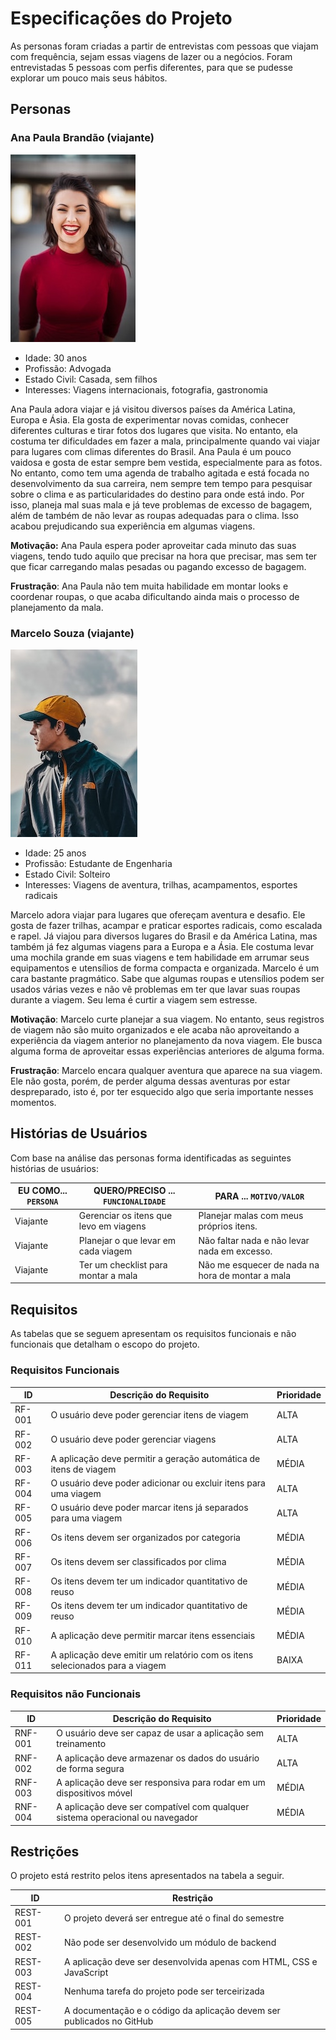 # Especificações do Projeto

As personas foram criadas a partir de entrevistas com pessoas que viajam com frequência, sejam essas viagens de lazer ou a negócios. Foram entrevistadas 5 pessoas com perfis diferentes, para que se pudesse explorar um pouco mais seus hábitos.

## Personas

### Ana Paula Brandão (viajante)
![Ana Paula Brandão](./img/persona1.jpg)
- Idade: 30 anos
- Profissão: Advogada
- Estado Civil: Casada, sem filhos
- Interesses: Viagens internacionais, fotografia, gastronomia

Ana Paula adora viajar e já visitou diversos países da América Latina, Europa e Ásia. Ela gosta de experimentar novas comidas, conhecer diferentes culturas e tirar fotos dos lugares que visita. No entanto, ela costuma ter dificuldades em fazer a mala, principalmente quando vai viajar para lugares com climas diferentes do Brasil. Ana Paula é um pouco vaidosa e gosta de estar sempre bem vestida, especialmente para as fotos. No entanto, como tem uma agenda de trabalho agitada e está focada no desenvolvimento da sua carreira, nem sempre tem tempo para pesquisar sobre o clima e as particularidades do destino para onde está indo. Por isso, planeja mal suas mala e já teve problemas de excesso de bagagem, além de também de não levar as roupas adequadas para o clima. Isso acabou prejudicando sua experiência em algumas viagens.

**Motivação:** Ana Paula espera poder aproveitar cada minuto das suas viagens, tendo tudo aquilo que precisar na hora que precisar, mas sem ter que ficar carregando malas pesadas ou pagando excesso de bagagem. 

**Frustração**: Ana Paula não tem muita habilidade em montar looks e coordenar roupas, o que acaba dificultando ainda mais o processo de planejamento da mala.

### Marcelo Souza (viajante)
![Marcelo Souza](./img/persona2.jpg)
- Idade: 25 anos
- Profissão: Estudante de Engenharia
- Estado Civil: Solteiro
- Interesses: Viagens de aventura, trilhas, acampamentos, esportes radicais

Marcelo adora viajar para lugares que ofereçam aventura e desafio. Ele gosta de fazer trilhas, acampar e praticar esportes radicais, como escalada e rapel. Já viajou para diversos lugares do Brasil e da América Latina, mas também já fez algumas viagens para a Europa e a Ásia. Ele costuma levar uma mochila grande em suas viagens e tem habilidade em arrumar seus equipamentos e utensílios de forma compacta e organizada. Marcelo é um cara bastante pragmático. Sabe que algumas roupas e utensílios podem ser usados várias vezes e não vê problemas em ter que lavar suas roupas durante a viagem. Seu lema é curtir a viagem sem estresse.

**Motivação**: Marcelo curte planejar a sua viagem. No entanto, seus registros de viagem não são muito organizados e ele acaba não aproveitando a experiência da viagem anterior no planejamento da nova viagem. Ele busca alguma forma de aproveitar essas experiências anteriores de alguma forma.

**Frustração**: Marcelo encara qualquer aventura que aparece na sua viagem. Ele não gosta, porém, de perder alguma dessas aventuras por estar despreparado, isto é, por ter esquecido algo que seria importante nesses momentos.


## Histórias de Usuários

Com base na análise das personas forma identificadas as seguintes histórias de usuários:

| EU COMO... `PERSONA`| QUERO/PRECISO ... `FUNCIONALIDADE`     | PARA ... `MOTIVO/VALOR`                          |
|---------------------|----------------------------------------|--------------------------------------------------|
| Viajante            | Gerenciar os itens que levo em viagens | Planejar malas com meus próprios itens.          |
| Viajante            | Planejar o que levar em cada viagem    | Não faltar nada e não levar nada em excesso.     |
| Viajante            | Ter um checklist para montar a mala    | Não me esquecer de nada na hora de montar a mala |


## Requisitos

As tabelas que se seguem apresentam os requisitos funcionais e não funcionais que detalham o escopo do projeto.

### Requisitos Funcionais

|ID    | Descrição do Requisito | Prioridade |
|------|------------------------|------------|
|RF-001| O usuário deve poder gerenciar itens de viagem | ALTA | 
|RF-002| O usuário deve poder gerenciar viagens | ALTA |
|RF-003| A aplicação deve permitir a geração automática de itens de viagem | MÉDIA |
|RF-004| O usuário deve poder adicionar ou excluir itens para uma viagem | ALTA |
|RF-005| O usuário deve poder marcar itens já separados para uma viagem | ALTA |
|RF-006| Os itens devem ser organizados por categoria | MÉDIA |
|RF-007| Os itens devem ser classificados por clima | MÉDIA |
|RF-008| Os itens devem ter um indicador quantitativo de reuso | MÉDIA |
|RF-009| Os itens devem ter um indicador quantitativo de reuso | MÉDIA |
|RF-010| A aplicação deve permitir marcar itens essenciais | MÉDIA |
|RF-011| A aplicação deve emitir um relatório com os itens selecionados para a viagem | BAIXA |


### Requisitos não Funcionais

|ID     | Descrição do Requisito  |Prioridade |
|-------|-------------------------|----|
|RNF-001| O usuário deve ser capaz de usar a aplicação sem treinamento |  ALTA | 
|RNF-002| A aplicação deve armazenar os dados do usuário de forma segura | ALTA |
|RNF-003| A aplicação deve ser responsiva para rodar em um dispositivos móvel | MÉDIA | 
|RNF-004| A aplicação deve ser compatível com qualquer sistema operacional ou navegador | MÉDIA |


## Restrições

O projeto está restrito pelos itens apresentados na tabela a seguir.

|ID| Restrição                                             |
|--|-------------------------------------------------------|
|REST-001| O projeto deverá ser entregue até o final do semestre |
|REST-002| Não pode ser desenvolvido um módulo de backend        |
|REST-003| A aplicação deve ser desenvolvida apenas com HTML, CSS e JavaScript |
|REST-004| Nenhuma tarefa do projeto pode ser terceirizada |
|REST-005| A documentação e o código da aplicação devem ser publicados no GitHub | 

